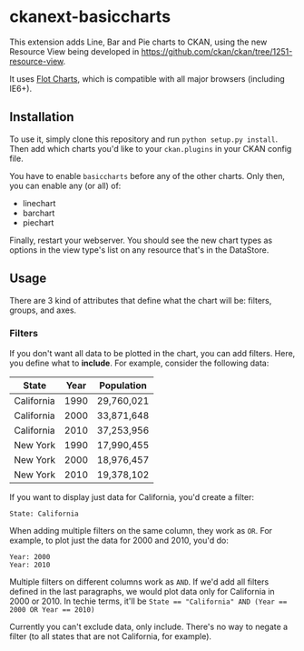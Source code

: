 ckanext-basiccharts
===================

This extension adds Line, Bar and Pie charts to CKAN, using the new Resource
View being developed in https://github.com/ckan/ckan/tree/1251-resource-view.

It uses [Flot Charts](http://www.flotcharts.org), which is compatible with all
major browsers (including IE6+).

Installation
------------

To use it, simply clone this repository and run ```python setup.py install```.
Then add which charts you'd like to your ```ckan.plugins``` in your CKAN config
file.

You have to enable ```basiccharts``` before any of the other charts. Only then,
you can enable any (or all) of:

* linechart
* barchart
* piechart

Finally, restart your webserver. You should see the new chart types as options
in the view type's list on any resource that's in the DataStore.

Usage
-----

There are 3 kind of attributes that define what the chart will be: filters,
groups, and axes.

### Filters

If you don't want all data to be plotted in the chart, you can add filters.
Here, you define what to **include**. For example, consider the following data:

| State      | Year | Population   |
|------------|------|--------------|
| California | 1990 | 29,760,021   |
| California | 2000 | 33,871,648   |
| California | 2010 | 37,253,956   |
| New York   | 1990 | 17,990,455   |
| New York   | 2000 | 18,976,457   |
| New York   | 2010 | 19,378,102   |

If you want to display just data for California, you'd create a filter:

```
State: California
```

When adding multiple filters on the same column, they work as ```OR```. For
example, to plot just the data for 2000 and 2010, you'd do:

```
Year: 2000
Year: 2010
```

Multiple filters on different columns work as ```AND```. If we'd add all
filters defined in the last paragraphs, we would plot data only for California
in 2000 or 2010. In techie terms, it'll be ```State == "California" AND (Year
== 2000 OR Year == 2010)```

Currently you can't exclude data, only include. There's no way to negate a
filter (to all states that are not California, for example).
